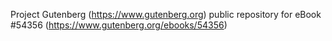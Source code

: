 Project Gutenberg (https://www.gutenberg.org) public repository for
eBook #54356 (https://www.gutenberg.org/ebooks/54356)
